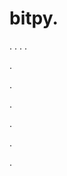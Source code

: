 # bitpy.
.
.
.
.












.






















































.
























.



























.

















































































.































































.


























































































